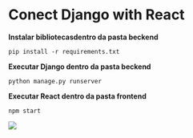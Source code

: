 # Conect Django with React

**Instalar bibliotecasdentro da pasta beckend**
~~~ shell
pip install -r requirements.txt
~~~

**Executar Django dentro da pasta beckend**
~~~ shell
python manage.py runserver
~~~

**Executar React dentro da pasta frontend**
~~~ shell
npm start
~~~

<img src="gif.gif">